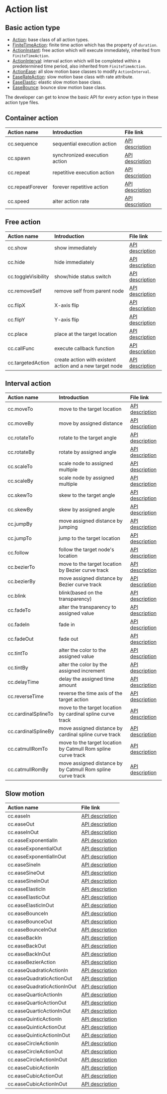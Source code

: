 # Action list

## Basic action type

- [Action](%__APIDOC__%/en/classes/Action.html): base class of all action types.
- [FiniteTimeAction](%__APIDOC__%/en/classes/FiniteTimeAction.html): finite time action which has the property of `duration`.
- [ActionInstant](%__APIDOC__%/en/classes/ActionInstant.html): free action which will execute immediately, inherited from `FiniteTimeAction`.
- [ActionInterval](%__APIDOC__%/en/classes/ActionInterval.html): interval action which will be completed within a predetermined time period, also inherited from `FiniteTimeAction`.
- [ActionEase](%__APIDOC__%/en/classes/ActionEase.html): all slow motion base classes to modify `ActionInterval`.
- [EaseRateAction](%__APIDOC__%/en/classes/EaseRateAction.html): slow motion base class with rate attribute.
- [EaseElastic](%__APIDOC__%/en/classes/EaseElastic.html): elastic slow motion base class.
- [EaseBounce](%__APIDOC__%/en/classes/EaseBounce.html): bounce slow motion base class.

The developer can get to know the basic API for every action type in these action type files.

## Container action

| Action name      | Introduction | File link |
| :-------------- | :---------- | :------- |
| cc.sequence      | sequential execution action    | [API description](%__APIDOC__%/en/modules/cc.html#sequence)      |
| cc.spawn         | synchronized execution action  | [API description](%__APIDOC__%/en/modules/cc.html#spawn)         |
| cc.repeat        | repetitive execution action    | [API description](%__APIDOC__%/en/modules/cc.html#repeat)        |
| cc.repeatForever | forever repetitive action      | [API description](%__APIDOC__%/en/modules/cc.html#repeatForever) |
| cc.speed         | alter action rate              | [API description](%__APIDOC__%/en/modules/cc.html#speed)         |

## Free action

| Action name | Introduction | File link |
| :---------- | :----------- | :------- |
| cc.show                | show immediately                                         | [API description](%__APIDOC__%/en/modules/cc.html#show)              |
| cc.hide                | hide immediately                                         | [API description](%__APIDOC__%/en/modules/cc.html#hide)              |
| cc.toggleVisibility    | show/hide status switch                                  | [API description](%__APIDOC__%/en/modules/cc.html#toggleVisibility)  |
| cc.removeSelf          | remove self from parent node                             | [API description](%__APIDOC__%/en/modules/cc.html#removeSelf)        |
| cc.flipX               | X-axis flip                                              | [API description](%__APIDOC__%/en/modules/cc.html#flipX)             |
| cc.flipY               | Y-axis flip                                              | [API description](%__APIDOC__%/en/modules/cc.html#flipY)             |
| cc.place               | place at the target location                             | [API description](%__APIDOC__%/en/modules/cc.html#place)             |
| cc.callFunc            | execute callback function                                | [API description](%__APIDOC__%/en/modules/cc.html#callFunc)          |
| cc.targetedAction      | create action with existent action and a new target node | [API description](%__APIDOC__%/en/modules/cc.html#targetedAction)    |

## Interval action

| Action name | Introduction | File link |
| :---------- | :----------- | :-------- |
| cc.moveTo           | move to the target location                                   | [API description](%__APIDOC__%/en/modules/cc.html#moveTo)           |
| cc.moveBy           | move by assigned distance                                     | [API description](%__APIDOC__%/en/modules/cc.html#moveBy)           |
| cc.rotateTo         | rotate to the target angle                                    | [API description](%__APIDOC__%/en/modules/cc.html#rotateTo)         |
| cc.rotateBy         | rotate by assigned angle                                      | [API description](%__APIDOC__%/en/modules/cc.html#rotateBy)         |
| cc.scaleTo          | scale node to assigned multiple                               | [API description](%__APIDOC__%/en/modules/cc.html#scaleTo)          |
| cc.scaleBy          | scale node by assigned multiple                               | [API description](%__APIDOC__%/en/modules/cc.html#scaleBy)          |
| cc.skewTo           | skew to the target angle                                      | [API description](%__APIDOC__%/en/modules/cc.html#skewTo)           |
| cc.skewBy           | skew by assigned angle                                        | [API description](%__APIDOC__%/en/modules/cc.html#skewBy)           |
| cc.jumpBy           | move assigned distance by jumping                             | [API description](%__APIDOC__%/en/modules/cc.html#jumpBy)           |
| cc.jumpTo           | jump to the target location                                   | [API description](%__APIDOC__%/en/modules/cc.html#jumpTo)           |
| cc.follow           | follow the target node's location                             | [API description](%__APIDOC__%/en/modules/cc.html#follow)           |
| cc.bezierTo         | move to the target location by Bezier curve track             | [API description](%__APIDOC__%/en/modules/cc.html#bezierTo)         |
| cc.bezierBy         | move assigned distance by Bezier curve track                  | [API description](%__APIDOC__%/en/modules/cc.html#bezierBy)         |
| cc.blink            | blink(based on the transparency)                              | [API description](%__APIDOC__%/en/modules/cc.html#blink)            |
| cc.fadeTo           | alter the transparency to assigned value                      | [API description](%__APIDOC__%/en/modules/cc.html#fadeTo)           |
| cc.fadeIn           | fade in                                                       | [API description](%__APIDOC__%/en/modules/cc.html#fadeIn)           |
| cc.fadeOut          | fade out                                                      | [API description](%__APIDOC__%/en/modules/cc.html#fadeOut)          |
| cc.tintTo           | alter the color to the assigned value                         | [API description](%__APIDOC__%/en/modules/cc.html#tintTo)           |
| cc.tintBy           | alter the color by the assigned increment                     | [API description](%__APIDOC__%/en/modules/cc.html#tintBy)           |
| cc.delayTime        | delay the assigned time amount                                | [API description](%__APIDOC__%/en/modules/cc.html#delayTime)        |
| cc.reverseTime      | reverse the time axis of the target action                    | [API description](%__APIDOC__%/en/modules/cc.html#reverseTime)      |
| cc.cardinalSplineTo | move to the target location by cardinal spline curve track    | [API description](%__APIDOC__%/en/modules/cc.html#cardinalSplineTo) |
| cc.cardinalSplineBy | move assigned distance by cardinal spline curve track         | [API description](%__APIDOC__%/en/modules/cc.html#cardinalSplineBy) |
| cc.catmullRomTo     | move to the target location by Catmull Rom spline curve track | [API description](%__APIDOC__%/en/modules/cc.html#catmullRomTo)     |
| cc.catmullRomBy     | move assigned distance by by Catmull Rom spline curve track   | [API description](%__APIDOC__%/en/modules/cc.html#catmullRomBy)     |

## Slow motion

| Action name | File link |
| :---------- | :------- |
| cc.easeIn                   | [API description](%__APIDOC__%/en/modules/cc.html#easeIn)                   |
| cc.easeOut                  | [API description](%__APIDOC__%/en/modules/cc.html#easeOut)                  |
| cc.easeInOut                | [API description](%__APIDOC__%/en/modules/cc.html#easeInOut)                |
| cc.easeExponentialIn        | [API description](%__APIDOC__%/en/modules/cc.html#easeExponentialIn)        |
| cc.easeExponentialOut       | [API description](%__APIDOC__%/en/modules/cc.html#easeExponentialOut)       |
| cc.easeExponentialInOut     | [API description](%__APIDOC__%/en/modules/cc.html#easeExponentialInOut)     |
| cc.easeSineIn               | [API description](%__APIDOC__%/en/modules/cc.html#easeSineIn)               |
| cc.easeSineOut              | [API description](%__APIDOC__%/en/modules/cc.html#easeSineOut)              |
| cc.easeSineInOut            | [API description](%__APIDOC__%/en/modules/cc.html#easeSineInOut)            |
| cc.easeElasticIn            | [API description](%__APIDOC__%/en/modules/cc.html#easeElasticIn)            |
| cc.easeElasticOut           | [API description](%__APIDOC__%/en/modules/cc.html#easeElasticOut)           |
| cc.easeElasticInOut         | [API description](%__APIDOC__%/en/modules/cc.html#easeElasticInOut)         |
| cc.easeBounceIn             | [API description](%__APIDOC__%/en/modules/cc.html#easeBounceIn)             |
| cc.easeBounceOut            | [API description](%__APIDOC__%/en/modules/cc.html#easeBounceOut)            |
| cc.easeBounceInOut          | [API description](%__APIDOC__%/en/modules/cc.html#easeBounceInOut)          |
| cc.easeBackIn               | [API description](%__APIDOC__%/en/modules/cc.html#easeBackIn)               |
| cc.easeBackOut              | [API description](%__APIDOC__%/en/modules/cc.html#easeBackOut)              |
| cc.easeBackInOut            | [API description](%__APIDOC__%/en/modules/cc.html#easeBackInOut)            |
| cc.easeBezierAction         | [API description](%__APIDOC__%/en/modules/cc.html#easeBezierAction)         |
| cc.easeQuadraticActionIn    | [API description](%__APIDOC__%/en/modules/cc.html#easeQuadraticActionIn)    |
| cc.easeQuadraticActionOut   | [API description](%__APIDOC__%/en/modules/cc.html#easeQuadraticActionOut)   |
| cc.easeQuadraticActionInOut | [API description](%__APIDOC__%/en/modules/cc.html#easeQuadraticActionInOut) |
| cc.easeQuarticActionIn      | [API description](%__APIDOC__%/en/modules/cc.html#easeQuarticActionIn)      |
| cc.easeQuarticActionOut     | [API description](%__APIDOC__%/en/modules/cc.html#easeQuarticActionOut)     |
| cc.easeQuarticActionInOut   | [API description](%__APIDOC__%/en/modules/cc.html#easeQuarticActionInOut)   |
| cc.easeQuinticActionIn      | [API description](%__APIDOC__%/en/modules/cc.html#easeQuinticActionIn)      |
| cc.easeQuinticActionOut     | [API description](%__APIDOC__%/en/modules/cc.html#easeQuinticActionOut)     |
| cc.easeQuinticActionInOut   | [API description](%__APIDOC__%/en/modules/cc.html#easeQuinticActionInOut)   |
| cc.easeCircleActionIn       | [API description](%__APIDOC__%/en/modules/cc.html#easeCircleActionIn)       |
| cc.easeCircleActionOut      | [API description](%__APIDOC__%/en/modules/cc.html#easeCircleActionOut)      |
| cc.easeCircleActionInOut    | [API description](%__APIDOC__%/en/modules/cc.html#easeCircleActionInOut)    |
| cc.easeCubicActionIn        | [API description](%__APIDOC__%/en/modules/cc.html#easeCubicActionIn)        |
| cc.easeCubicActionOut       | [API description](%__APIDOC__%/en/modules/cc.html#easeCubicActionOut)       |
| cc.easeCubicActionInOut     | [API description](%__APIDOC__%/en/modules/cc.html#easeCubicActionInOut)     |
